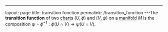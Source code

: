 ---
 layout: page
 title: transition function
 permalink: /transition_function
---The **transition function** of two [charts](https://defsmath.github.io/DefsMath/chart) $(U,\phi)$ and $(V, \psi)$ on a [manifold](https://defsmath.github.io/DefsMath/manifold) $M$ is the composition $\psi \circ \phi^{-1}: \phi(U\cap V)\to \psi(U\cap V)$.

